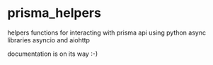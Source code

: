 # prisma_helpers
helpers functions for interacting with prisma api using python async libraries asyncio and aiohttp

documentation is on its way :-) 